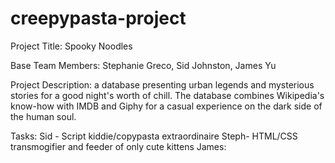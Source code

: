 # creepypasta-project
Project Title: Spooky Noodles 

Base  Team Members: Stephanie Greco, Sid Johnston, James Yu  

Project Description: a database presenting urban legends and mysterious stories for a good night's worth of chill. The database combines Wikipedia's know-how with IMDB and Giphy for a casual experience on the dark side of the human soul.

Tasks:
Sid - Script kiddie/copypasta extraordinaire
Steph- HTML/CSS transmogifier and feeder of only cute kittens
James: 
